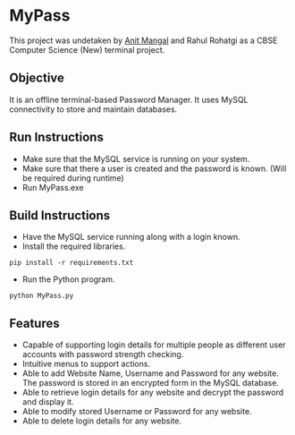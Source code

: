# MyPass
This project was undetaken by [Anit Mangal](https://github.com/anitmangal) and Rahul Rohatgi as a CBSE Computer Science (New) terminal project.

## Objective
It is an offline terminal-based Password Manager. It uses MySQL connectivity to store and maintain databases.

## Run Instructions
- Make sure that the MySQL service is running on your system.
- Make sure that there a user is created and the password is known. (Will be required during runtime)
- Run MyPass.exe
  
## Build Instructions
- Have the MySQL service running along with a login known.
- Install the required libraries.
```
pip install -r requirements.txt
```
- Run the Python program.
```
python MyPass.py
```

## Features
- Capable of supporting login details for multiple people as different user accounts with password strength checking.
- Intuitive menus to support actions.
- Able to add Website Name, Username and Password for any website. The password is stored in an encrypted form in the MySQL database.
- Able to retrieve login details for any website and decrypt the password and display it.
- Able to modify stored Username or Password for any website.
- Able to delete login details for any website.
